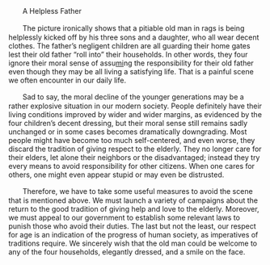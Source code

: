 　　A Helpless Father

　　The picture ironically shows that a pitiable old man in rags is being  helplessly kicked off by his three sons and a daughter, who all wear decent clothes. The father’s negligent children are all guarding their home gates lest their old father “roll into” their households. In other words, they four ignore their moral sense of assu[mi](http://kaoyan.koolearn.com/zhuanshuo/mi/)ng the responsibility for their old father even though they may be all living a satisfying life. That is a painful scene we often encounter in our daily life.

　　Sad to say, the moral decline of the younger generations may be a rather explosive situation in our modern society. People definitely have their living conditions improved by wider and wider margins, as evidenced by the four children’s decent dressing, but their moral sense still remains sadly unchanged or in some cases becomes dramatically downgrading. Most people might have become too much self-centered, and even worse, they discard the tradition of giving respect to the elderly. They no longer care for their elders, let alone their neighbors or the disadvantaged; instead they try every means to avoid responsibility for other citizens. When one cares for others, one might even appear stupid or may even be distrusted.

　　Therefore, we have to take some useful measures to avoid the scene that is mentioned above. We must launch a variety of campaigns about the return to the good tradition of giving help and love to the elderly. Moreover, we must appeal to our government to establish some relevant laws to punish those who avoid their duties. The last but not the least, our respect for age is an indication of the progress of human society, as imperatives of traditions require. We sincerely wish that the old man could be welcome to any of the four households, elegantly dressed, and a smile on the face.